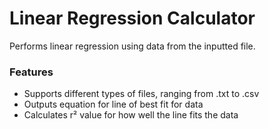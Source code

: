 # Linear Regression Calculator
Performs linear regression using data from the inputted file.

### Features
- Supports different types of files, ranging from .txt to .csv
- Outputs equation for line of best fit for data
- Calculates r² value for how well the line fits the data
